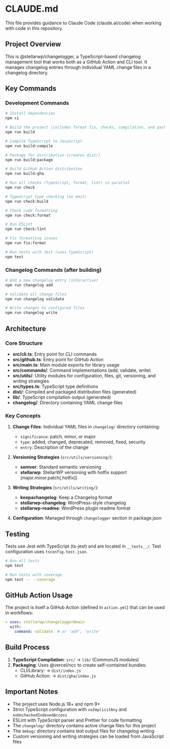 # CLAUDE.md

This file provides guidance to Claude Code (claude.ai/code) when working with code in this repository.

## Project Overview

This is @stellarwp/changelogger, a TypeScript-based changelog management tool that works both as a GitHub Action and CLI tool. It manages changelog entries through individual YAML change files in a changelog directory.

## Key Commands

### Development Commands

```bash
# Install dependencies
npm ci

# Build the project (includes format fix, checks, compilation, and packaging)
npm run build

# Compile TypeScript to JavaScript
npm run build:compile

# Package for distribution (creates dist/)
npm run build:package

# Build GitHub Action distribution
npm run build:gha

# Run all checks (TypeScript, format, lint) in parallel
npm run check

# TypeScript type checking (no emit)
npm run check:build

# Check code formatting
npm run check:format

# Run ESLint
npm run check:lint

# Fix formatting issues
npm run fix:format

# Run tests with Jest (uses TypeScript)
npm test
```

### Changelog Commands (after building)

```bash
# Add a new changelog entry (interactive)
npm run changelog add

# Validate all change files
npm run changelog validate

# Write changes to configured files
npm run changelog write
```

## Architecture

### Core Structure

- **src/cli.ts**: Entry point for CLI commands
- **src/github.ts**: Entry point for GitHub Action
- **src/main.ts**: Main module exports for library usage
- **src/commands/**: Command implementations (add, validate, write)
- **src/utils/**: Utility modules for configuration, files, git, versioning, and writing strategies
- **src/types.ts**: TypeScript type definitions
- **dist/**: Compiled and packaged distribution files (generated)
- **lib/**: TypeScript compilation output (generated)
- **changelog/**: Directory containing YAML change files

### Key Concepts

1. **Change Files**: Individual YAML files in `changelog/` directory containing:
   - `significance`: patch, minor, or major
   - `type`: added, changed, deprecated, removed, fixed, security
   - `entry`: Description of the change

2. **Versioning Strategies** (`src/utils/versioning/`):
   - **semver**: Standard semantic versioning
   - **stellarwp**: StellarWP versioning with hotfix support (major.minor.patch[.hotfix])

3. **Writing Strategies** (`src/utils/writing/`):
   - **keepachangelog**: Keep a Changelog format
   - **stellarwp-changelog**: WordPress-style changelog
   - **stellarwp-readme**: WordPress plugin readme format

4. **Configuration**: Managed through `changelogger` section in package.json

## Testing

Tests use Jest with TypeScript (ts-jest) and are located in `__tests__/`. Test configuration uses `tsconfig.test.json`.

```bash
# Run all tests
npm test

# Run tests with coverage
npm test -- --coverage
```

## GitHub Action Usage

The project is itself a GitHub Action (defined in `action.yml`) that can be used in workflows:

```yaml
- uses: stellarwp/changelogger@main
  with:
    command: validate  # or 'add', 'write'
```

## Build Process

1. **TypeScript Compilation**: `src/` → `lib/` (CommonJS modules)
2. **Packaging**: Uses @vercel/ncc to create self-contained bundles:
   - CLI/Library: → `dist/index.js`
   - GitHub Action: → `dist/gha/index.js`

## Important Notes

- The project uses Node.js 18+ and npm 9+
- Strict TypeScript configuration with `noImplicitAny` and `noUncheckedIndexedAccess`
- ESLint with TypeScript parser and Prettier for code formatting
- The `changelog/` directory contains active change files for this project
- The `debug/` directory contains test output files for changelog writing
- Custom versioning and writing strategies can be loaded from JavaScript files
